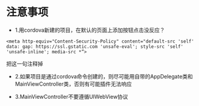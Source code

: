 
# 注意事项

- 1.用cordova新建的项目，在默认的页面上添加按钮点击没反应？

```
<meta http-equiv="Content-Security-Policy" content="default-src 'self' data: gap: https://ssl.gstatic.com 'unsafe-eval'; style-src 'self' 'unsafe-inline'; media-src *”>
```
把这一句注释掉


- 2.如果项目是通过cordova命令创建的，则尽可能用自带的AppDelegate类和MainViewController类，否则有可能插件无法响应

- 3.MainViewController不要遵循UIWebView协议
